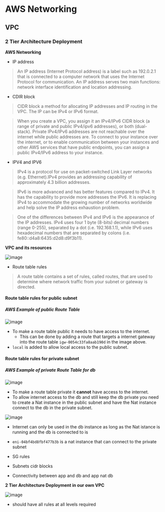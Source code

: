 # AWS Networking
## VPC
### 2 Tier Architecture Deployment

**AWS Networking**
- IP address
> An IP address (Internet Protocol address) is a label such as 192.0.2.1 that is connected to a computer network that uses the Internet Protocol for communication. An IP address serves two main functions: network interface identification and location addressing.

- CDIR block
> CIDR block a method for allocating IP addresses and IP routing in the VPC. The IP can be IPv4 or IPv6 format.

> When you create a VPC, you assign it an IPv4/IPv6 CIDR block (a range of private and public IPv4/ipv6 addresses), or both (dual-stack). Private IPv4/IPv6 addresses are not reachable over the internet while public addresses are. To connect to your instance over the internet, or to enable communication between your instances and other AWS services that have public endpoints, you can assign a public IPv4/IPv6 address to your instance.

- IPV4 and IPV6
> IPv4 is a protocol for use on packet-switched Link Layer networks (e.g. Ethernet).IPv4 provides an addressing capability of approximately 4.3 billion addresses.

> IPv6 is more advanced and has better features compared to IPv4. It has the capability to provide more addresses the IPv6. It is replacing IPv4 to accommodate the growing number of networks worldwide and help solve the IP address exhaustion problem.

> One of the differences between IPv4 and IPv6 is the appearance of the IP addresses. IPv4 uses four 1 byte (8-bits) decimal numbers (range 0-255), separated by a dot (i.e. 192.168.1.1), while IPv6 uses hexadecimal numbers that are separated by colons (i.e. fe80::d4a8:6435:d2d8:d9f3b11).

**VPC and its resources**

![image](https://user-images.githubusercontent.com/94615905/145200431-e4544185-55b0-4cf5-913a-fdc5e904d4f6.png)

- Route table rules
> A route table contains a set of rules, called routes, that are used to determine where network traffic from your subnet or gateway is directed.

#### Route table rules for public subnet
##### AWS Example of public Route Table
![image](https://user-images.githubusercontent.com/94615905/145204885-7fa4966f-8a7c-4af7-bb4d-6e3de1f70065.png)

- To make a route table public it needs to have access to the internet.
  - This can be done by adding a route that targets a internet gateway into the route table `igw-0054c33fa8aab190d` in the image above.
- `local` is added to allow local access to the public subnet.

#### Route table rules for private subnet
##### AWS Example of private Route Table for db
![image](https://user-images.githubusercontent.com/94615905/145206724-77161930-c4ed-4f6e-bfb6-27831d03aa3a.png)

- To make a route table private it **cannot** have access to the internet.
- To allow internet access to the db and still keep the db private you need to create a Nat instance in the public subnet and have the Nat instance connect to the db in the private subnet.

![image](https://user-images.githubusercontent.com/94615905/145207956-a6340ce1-cf00-4494-b7c8-dd0d16a9bc22.png)

  - Internet can only be used in the db instance as long as the Nat istance is running and the db is connected to is

- `eni-04bf4bd8fbf477b3b` is a nat instance that can connect to the private subnet

- SG rules
- Subnets cidr blocks
- Connectivity between app and db and app nat db

**2 Tier Architecture Deployment in our own VPC**

![image](https://user-images.githubusercontent.com/94615905/145200767-1f3b2c69-9d25-45de-aafc-4d77d9f448c8.png)

- should have all rules at all levels required



